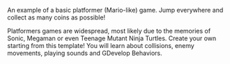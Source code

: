 An example of a basic platformer (Mario-like) game. Jump everywhere and collect as many coins as possible!

Platformers games are widespread, most likely due to the memories of Sonic, Megaman or even Teenage Mutant Ninja Turtles. Create your own starting from this template! You will learn about collisions, enemy movements, playing sounds and GDevelop Behaviors.